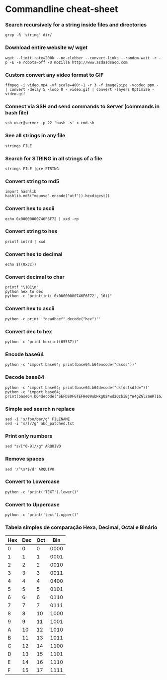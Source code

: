 # Commandline cheat-sheet

### Search recursively for a string inside files and directories 
```
grep -R 'string' dir/
```

### Download entire website w/ wget
```
wget --limit-rate=200k --no-clobber --convert-links --random-wait -r -p -E -e robots=off -U mozilla http://www.asdasdsaqd.com
```

### Custom convert any video format to GIF
```
ffmpeg -i video.mp4 -vf scale=400:-1 -r 3 -f image2pipe -vcodec ppm - | convert -delay 5 -loop 0 - video.gif | convert -layers Optimize - video.gif
```

### Connect via SSH and send commands to Server (commands in bash file)
```
ssh user@server -p 22 'bash -s' < cmd.sh
```

### See all strings in any file
```
strings FILE
```

### Search for STRING in all strings of a file
```
strings FILE |gre STRING
```

### Convert string to md5
```
import hashlib
hashlib.md5("meuovo".encode("utf")).hexdigest()
```

### Convert hex to ascii
```
echo 0x00000000746F6F72 | xxd -rp
```

### Convert string to hex 
```
printf intrd | xxd
```

### Convert hex to decimal
```
echo $((0x3c))
```

### Convert decimal to char
```
printf "\101\n"
python hex to dec
python -c "print(int('0x00000000746F6F72', 16))"
```

### Convert hex to ascii
```
python -c print '"deadbeef".decode("hex")''
```

### Convert dec to hex
```
python -c "print hex(int(65537))"
```

### Encode base64
```
python -c 'import base64; print(base64.b64encode("dssss"))'
```

### Decode base64
```
python -c 'import base64; print(base64.b64decode("dsfdsfsdfd="))'
python -c 'import base64; print(base64.b64decode("SEFDS0FGTEFHe09ubHkgU24wd2QzbiBjYW4gZGl2aWRlIGJ5IFplcjB9Cg=="))'
```

### Simple sed search n replace
```
sed -i 's/foo/bar/g' FILENAME
sed -i 's/(//g' abc_patched.txt
```

### Print only numbers
```
sed "s/[^0-9]//g" ARQUIVO
```

### Remove spaces
```
sed '/^\s*$/d' ARQUIVO
```

### Convert to Lowercase
```
python -c "print('TEXT').lower()"
```

### Convert to Uppercase
```
python -c "print('text').upper()"
```

### Tabela simples de comparação Hexa, Decimal, Octal e Binário


|Hex  |Dec  |Oct  |Bin  |
|-----|-----|-----|-----|
|    0|    0|    0| 0000|
|    1|    1|    1| 0001|
|    2|    2|    2| 0010|
|    3|    3|    3| 0011|
|    4|    4|    4| 0400|
|    5|    5|    5| 0101|
|    6|    6|    6| 0110|
|    7|    7|    7| 0111|
|    8|    8|   10| 1000|
|    9|    9|   11| 1001|
|    A|   10|   12| 1010|
|    B|   11|   13| 1011|
|    C|   12|   14| 1100|
|    D|   13|   15| 1101|
|    E|   14|   16| 1110|
|    F|   15|   17| 1111|
